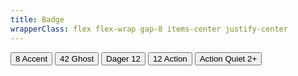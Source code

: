 ```yaml
---
title: Badge
wrapperClass: flex flex-wrap gap-8 items-center justify-center
---
```


<button class="vv-button">
   <span role="status" class="vv-badge vv-badge--small vv-badge--rounded vv-badge--white">8</span>
   Accent
</button>

<button class="vv-button vv-button--ghost">
   <span role="status" class="vv-badge vv-badge--small vv-badge--rounded vv-badge--success">42</span>
   Ghost
</button>

<button class="vv-button vv-button--danger">
   Dager
<span role="status" class="vv-badge vv-badge--small vv-badge--white">12</span>
</button>

<button class="vv-button vv-button--action">
    <span role="status" class="vv-badge vv-badge--small vv-badge--black">12</span>
   Action
</button>

<button class="vv-button vv-button--action-quiet">
   Action Quiet
   <span role="status" class="vv-badge vv-badge--small vv-badge--warning">2+</span>
</button>